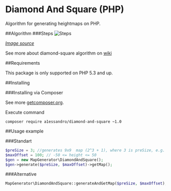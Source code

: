 # Diamond And Square (PHP)

Algorithm for generating heightmaps on PHP.

##Algorithm
###Steps
![Steps](http://www.cs.middlebury.edu/~candrews/classes/cs461/programs/images/program6_diamond_square.png)

_[Image source](http://www.cs.middlebury.edu/~candrews/classes/cs461/programs/program6.html)_

See more about diamond-square algorithm on [wiki](https://en.wikipedia.org/wiki/Diamond-square_algorithm)


##Requirements

This package is only supported on PHP 5.3 and up.


##Installing

###Installing via Composer

See more [getcomposer.org](http://getcomposer.org).

Execute command 
```
composer require a1essandro/diamond-and-square ~1.0
```

 
##Usage example

###Standart

```php
$preSize = 3; //generates 9x9  map (2^3 + 1), where 3 is preSize, e.g. preSize=1 generates map 3x3
$maxOffset = 100; // -50 <= height <= 50
$gen = new MapGenerator\DiamondAndSquare();
$gen->generate($preSize, $maxOffset)->getMap();
```

###Alternative

```php
MapGenerator\DiamondAndSquare::generateAndGetMap($preSize, $maxOffset);
```
